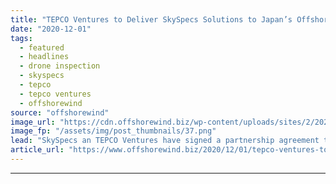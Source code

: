 ```yaml
---
title: "TEPCO Ventures to Deliver SkySpecs Solutions to Japan’s Offshore Wind Market"
date: "2020-12-01"
tags: 
  - featured
  - headlines
  - drone inspection
  - skyspecs
  - tepco
  - tepco ventures
  - offshorewind
source: "offshorewind"
image_url: "https://cdn.offshorewind.biz/wp-content/uploads/sites/2/2020/12/01124002/skyspecs_automated_inspection_cropped.png"
image_fp: "/assets/img/post_thumbnails/37.png"
lead: "SkySpecs an TEPCO Ventures have signed a partnership agreement to deliver SkySpecs&#8217; solutions to"
article_url: "https://www.offshorewind.biz/2020/12/01/tepco-ventures-to-deliver-skyspecs-solutions-to-japans-offshore-wind-market/"
---
```


---
